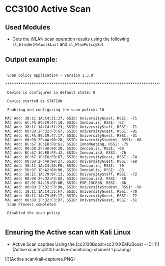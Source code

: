 # CC3100 Active Scan

## Used Modules

* Gets the WLAN scan operation results using the following `sl_WlanGetNetworkList` and `sl_WlanPolicySet`

## Output example:

```

 Scan policy application - Version 1.3.0

*******************************************************************************

 Device is configured in default state: 0 

 Device started as STATION 

 Enabling and configuring the scan policy: 10 

MAC Add: 38:1C:1A:C4:31:27, SSID: UniversityGuest, RSSI: -71
MAC Add: 6C:FA:89:C9:47:10, SSID: Innopolis, RSSI: -52
MAC Add: 38:1C:1A:C4:31:23, SSID: UniversityStaff, RSSI: -71
MAC Add: 00:08:2F:32:F3:67, SSID: UniversityGuest, RSSI: -81
MAC Add: 6C:FA:89:C9:47:17, SSID: UniversityGuest, RSSI: -51
MAC Add: 00:08:2F:4A:90:28, SSID: UniversityStudent, RSSI: -68
MAC Add: BC:67:1C:E8:FB:61, SSID: InnoMeeting, RSSI: -75
MAC Add: 00:08:2F:4A:90:20, SSID: Innopolis, RSSI: -68
MAC Add: BC:67:1C:E8:FF:42, SSID: InnopolisU, RSSI: -76
MAC Add: BC:67:1C:E8:FB:67, SSID: UniversityGuest, RSSI: -74
MAC Add: 00:08:2F:4A:90:27, SSID: UniversityGuest, RSSI: -68
MAC Add: 38:1C:1A:C4:35:F0, SSID: Innopolis, RSSI: -70
MAC Add: 58:97:1E:A2:60:B0, SSID: Innopolis, RSSI: -83
MAC Add: 38:1C:1A:79:0F:13, SSID: UniversityStaff, RSSI: -72
MAC Add: 00:08:2F:32:F3:D2, SSID: InnopolisU, RSSI: -50
MAC Add: 62:01:94:15:CE:6B, SSID: ESP_15CE6B, RSSI: -86
MAC Add: 00:08:2F:32:F3:D8, SSID: UniversityStudent, RSSI: -50
MAC Add: 38:1C:1A:C4:35:F7, SSID: UniversityGuest, RSSI: -70
MAC Add: 38:1C:1A:79:0F:17, SSID: UniversityGuest, RSSI: -72
MAC Add: 00:08:2F:32:F3:D7, SSID: UniversityGuest, RSSI: -51
 Scan Process completed 

 Disabled the scan policy
 
 ```

## Ensuring the Active scan with Kali Linux 

* Active Scan captires Using the [cc3100Boost+cc31XXEMUBoost - ID: 11](Active scan/cc3100-active-monitoring-channel 1.pcapng)
 
![](Active scan/kali-captures.PNG)
  
